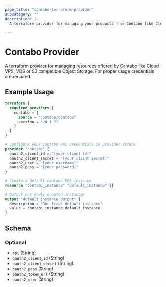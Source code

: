 ```yaml
---
page_title: "contabo-terraform-provider"
subcategory: ""
description: |-
  A terraform provider for managing your products from Contabo like Cloud VPS and VDS.

---
```


# Contabo Provider

A terraform provider for managing resources offered by [Contabo](https://contabo.com) like Cloud VPS, VDS or S3 compatible Object Storage. For proper usage credentials are required.


## Example Usage

```terraform
terraform {
  required_providers {
    contabo = {
      source = "contabo/contabo"
      version = "v0.1.2"
    }
  }
}

# Configure your Contabo API credentials in provider stanza
provider "contabo" {
  oauth2_client_id = "[your client id]"
  oauth2_client_secret = "[your client secret]"
  oauth2_user = "[your username]"
  oauth2_pass = "[your password]"
}

# Create a default contabo VPS instance
resource "contabo_instance" "default_instance" {}

# Output our newly created instances
output "default_instance_output" {
  description = "Our first default instance"
  value = contabo_instance.default_instance
}
```

<!-- schema generated by tfplugindocs -->
## Schema

### Optional

- `api` (String)
- `oauth2_client_id` (String)
- `oauth2_client_secret` (String)
- `oauth2_pass` (String)
- `oauth2_token_url` (String)
- `oauth2_user` (String)
